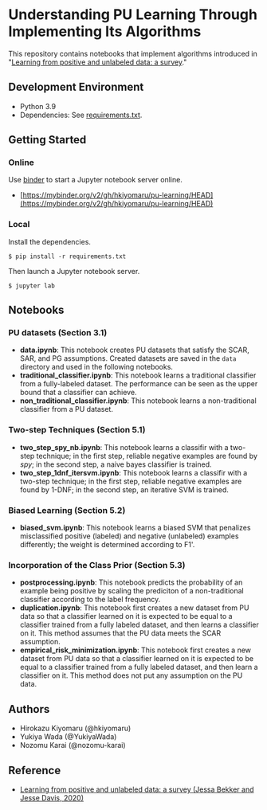 # Understanding PU Learning Through Implementing Its Algorithms

This repository contains notebooks that implement algorithms introduced in "[Learning from positive and unlabeled data: a survey](https://arxiv.org/abs/1811.04820)."

## Development Environment

- Python 3.9
- Dependencies: See [requirements.txt](./requirements.txt).

## Getting Started

### Online

Use [binder](https://mybinder.org/) to start a Jupyter notebook server online.

- [https://mybinder.org/v2/gh/hkiyomaru/pu-learning/HEAD](https://mybinder.org/v2/gh/hkiyomaru/pu-learning/HEAD)

### Local

Install the dependencies.

```
$ pip install -r requirements.txt
```

Then launch a Jupyter notebook server.

```
$ jupyter lab
```

## Notebooks

### PU datasets (Section 3.1)

- **data.ipynb**: This notebook creates PU datasets that satisfy the SCAR, SAR, and PG assumptions. Created datasets are saved in the `data` directory and used in the following notebooks.
- **traditional_classifier.ipynb**: This notebook learns a traditional classifier from a fully-labeled dataset. The performance can be seen as the upper bound that a classifier can achieve.
- **non_traditional_classifier.ipynb**: This notebook learns a non-traditional classifier from a PU dataset.

### Two-step Techniques (Section 5.1)

- **two_step_spy_nb.ipynb**: This notebook learns a classifir with a two-step technique; in the first step, reliable negative examples are found by *spy*; in the second step, a naive bayes classifier is trained.
- **two_step_1dnf_itersvm.ipynb**: This notebook learns a classifir with a two-step technique; in the first step, reliable negative examples are found by 1-DNF; in the second step, an iterative SVM is trained.

### Biased Learning (Section 5.2)

- **biased_svm.ipynb**: This notebook learns a biased SVM that penalizes misclassified positive (labeled) and negative (unlabeled) examples differently; the weight is determined according to F1'.

### Incorporation of the Class Prior (Section 5.3)

- **postprocessing.ipynb**: This notebook predicts the probability of an example being positive by scaling the prediciton of a non-traditional classifier according to the label frequency.
- **duplication.ipynb**: This notebook first creates a new dataset from PU data so that a classifier learned on it is expected to be equal to a classifier trained from a fully labeled dataset, and then learns a classifier on it. This method assumes that the PU data meets the SCAR assumption.
- **empirical_risk_minimization.ipynb**: This notebook first creates a new dataset from PU data so that a classifier learned on it is expected to be equal to a classifier trained from a fully labeled dataset, and then learn a classifier on it. This method does not put any assumption on the PU data.

## Authors

- Hirokazu Kiyomaru (@hkiyomaru)
- Yukiya Wada (@YukiyaWada)
- Nozomu Karai (@nozomu-karai)

## Reference

- [Learning from positive and unlabeled data: a survey (Jessa Bekker and Jesse Davis, 2020)](https://arxiv.org/abs/1811.04820)
